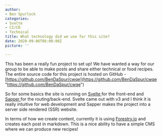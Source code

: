 ```yaml
---
author:
- Ben Spurlock
categories:
- Svelte
- CI/CD
- Technical
title: What technology did we use for this site?
date: 2020-09-06T06:00:00Z
picture: ''

---
```

This has been a really fun project to set up! We have wanted a way for our group to be able to make posts and share either technical or food recipes. The entire source code for this project is hosted on GitHub - [https://github.com/BenDaSpur/cwqe](https://github.com/BenDaSpur/cwqe "https://github.com/BenDaSpur/cwqe")

So for some basics the site is running on [Svelte ]()for the front-end and [Sapper ]()for the routing/back-end. Svelte came out with v3 and I think it is really intuitive for web development and Sapper makes the project into a server side rendered (SSR) website.  
  
In terms of how we create content, currently it is using [Forestry.io](https://forestry.io/) and creates each post in markdown. This is a nice ability to have a simple CMS where we can produce new recipes!